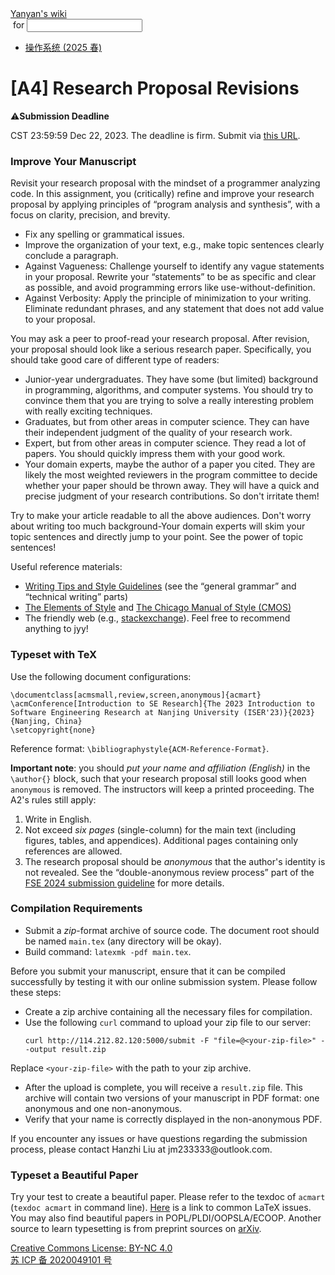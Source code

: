 <!DOCTYPE html><html><head><meta charSet="utf-8"/><meta name="viewport" content="width=device-width"/><title>Yanyan&#x27;s Wiki</title><link rel="stylesheet" href="https://cdn.jsdelivr.net/npm/katex@0.16.9/dist/katex.min.css"/><link rel="stylesheet" href="https://cdnjs.cloudflare.com/ajax/libs/highlight.js/11.6.0/styles/default.min.css"/><meta name="next-head-count" content="5"/><link rel="preload" href="../../_next/static/css/e993edd6a18ef4f0.css" as="style"/><link rel="stylesheet" href="../../_next/static/css/e993edd6a18ef4f0.css" data-n-g=""/><noscript data-n-css=""></noscript><script defer="" nomodule="" src="../../_next/static/chunks/polyfills-c67a75d1b6f99dc8.js"></script><script src="../../_next/static/chunks/webpack-f73d82589f972e7d.js" defer=""></script><script src="../../_next/static/chunks/framework-66d32731bdd20e83.js" defer=""></script><script src="../../_next/static/chunks/main-3929bf55b0f13a18.js" defer=""></script><script src="../../_next/static/chunks/pages/_app-00b06920b385caf1.js" defer=""></script><script src="../../_next/static/chunks/pages/[[...index]]-877ec949b69be209.js" defer=""></script><script src="../../_next/static/a2FwJzUPGFGc0QcwaUr13/_buildManifest.js" defer=""></script><script src="../../_next/static/a2FwJzUPGFGc0QcwaUr13/_ssgManifest.js" defer=""></script></head><body><div id="__next"><div class="bg-slate-300/10"><div class="sticky top-0 z-40 w-full backdrop-blur flex-none border-b border-slate-900/10 bg-white/75 supports-backdrop-blur:bg-white/60"><div class="max-w-8xl mx-auto"><div class="py-4 border-b border-slate-900/10 lg:px-8 lg:border-0 dark:border-slate-300/10 mx-4 lg:mx-0"><div class="relative flex items-center"><a href="../../index.html">Yanyan&#x27;s wiki</a><form class="text-xs text-slate-500"> for <input type="text" name="token" class="font-mono text-xs w-16" maxLength="8"/></form><div class="relative hidden lg:flex items-center ml-4 pl-4 border-l"><nav class="text-sm leading-6 font-semibold text-slate-700 dark:text-slate-200"><ul class="flex space-x-8"><li><a class="hover:text-sky-500 dark:hover:text-sky-400" href="../../OS/2025/index.html">操作系统 (2025 春)</a></li></ul></nav></div></div></div></div></div><div class="container mx-auto max-w-5xl flex flex-col min-h-screen px-4"><div class="wiki bg-neutral-200/10"><h1>[A4] Research Proposal Revisions</h1>
<div class="box red-box"><div><span class="float-left text-4xl mr-3 mt-2">⚠️</span><span class="font-serif text-lg border-b border-slate-600"><b>Submission Deadline</b></span><div class="font-serif pt-2"><p>CST 23:59:59 Dec 22, 2023.
The deadline is firm. Submit via <a href="https://table.nju.edu.cn/dtable/forms/202d5bcb-8981-4f5a-aaee-84ddf35249c4/">this URL</a>.</p></div></div></div>
<h3>Improve Your Manuscript</h3>
<p>Revisit your research proposal with the mindset of a programmer analyzing code.
In this assignment, you (critically) refine and improve your research proposal by applying principles of “program analysis and synthesis”, with a focus on clarity, precision, and brevity.</p>
<ul>
<li>Fix any spelling or grammatical issues.</li>
<li>Improve the organization of your text, e.g., make topic sentences clearly conclude a paragraph.</li>
<li>Against Vagueness: Challenge yourself to identify any vague statements in your proposal. Rewrite your “statements” to be as specific and clear as possible, and avoid programming errors like use-without-definition.</li>
<li>Against Verbosity: Apply the principle of minimization to your writing. Eliminate redundant phrases, and any statement that does not add value to your proposal.</li>
</ul>
<p>You may ask a peer to proof-read your research proposal. After revision, your proposal should look like a serious research paper. Specifically, you should take good care of different type of readers:</p>
<ul>
<li>Junior-year undergraduates. They have some (but limited) background in programming, algorithms, and computer systems. You should try to convince them that you are trying to solve a really interesting problem with really exciting techniques.</li>
<li>Graduates, but from other areas in computer science. They can have their independent judgment of the quality of your research work.</li>
<li>Expert, but from other areas in computer science. They read a lot of papers. You should quickly impress them with your good work.</li>
<li>Your domain experts, maybe the author of a paper you cited. They are likely the most weighted reviewers in the program committee to decide whether your paper should be thrown away. They will have a quick and precise judgment of your research contributions. So don&#x27;t irritate them!</li>
</ul>
<p>Try to make your article readable to all the above audiences. Don&#x27;t worry about writing too much background-Your domain experts will skim your topic sentences and directly jump to your point. See the power of topic sentences!</p>
<p>Useful reference materials:</p>
<ul>
<li><a href="http://jcsmith.people.clemson.edu/tips/Tips_Home.html">Writing Tips and Style Guidelines</a> (see the “general grammar” and “technical writing” parts)</li>
<li><a href="https://en.wikipedia.org/wiki/The_Elements_of_Style">The Elements of Style</a> and <a href="https://www.chicagomanualofstyle.org/">The Chicago Manual of Style (CMOS)</a></li>
<li>The friendly web (e.g., <a href="http://english.stackexchange.com">stackexchange</a>). Feel free to recommend anything to jyy!</li>
</ul>
<h3>Typeset with TeX</h3>
<p>Use the following document configurations:</p>
<pre><code class="hljs language-text">\documentclass[acmsmall,review,screen,anonymous]{acmart}
\acmConference[Introduction to SE Research]{The 2023 Introduction to Software Engineering Research at Nanjing University (ISER&#x27;23)}{2023}{Nanjing, China}
\setcopyright{none}
</code></pre>
<p>Reference format: <code>\bibliographystyle{ACM-Reference-Format}</code>.</p>
<p><strong>Important note</strong>: you should <em>put your name and affiliation (English)</em> in the <code>\author{}</code> block, such that your research proposal still looks good when <code>anonymous</code> is removed. The instructors will keep a printed proceeding. The A2&#x27;s rules still apply:</p>
<ol>
<li>Write in English.</li>
<li>Not exceed <em>six pages</em> (single-column) for the main text (including figures, tables, and appendices). Additional pages containing only references are allowed.</li>
<li>The research proposal should be <em>anonymous</em> that the author&#x27;s identity is not revealed. See the “double-anonymous review process” part of the <a href="https://conf.researchr.org/track/fse-2024/fse-2024-research-papers">FSE 2024 submission guideline</a> for more details.</li>
</ol>
<h3>Compilation Requirements</h3>
<ul>
<li>Submit a <em>zip</em>-format archive of source code. The document root should be named <code>main.tex</code> (any directory will be okay).</li>
<li>Build command: <code>latexmk -pdf main.tex</code>.</li>
</ul>
<p>Before you submit your manuscript, ensure that it can be compiled successfully by testing it with our online submission system. Please follow these steps:</p>
<ul>
<li>Create a zip archive containing all the necessary files for compilation.</li>
<li>Use the following <code>curl</code> command to upload your zip file to our server:<!-- -->
<pre><code class="hljs language-text">curl http://114.212.82.120:5000/submit -F &quot;file=@&lt;your-zip-file&gt;&quot; --output result.zip
</code></pre>
</li>
</ul>
<p>Replace <code>&lt;your-zip-file&gt;</code> with the path to your zip archive.</p>
<ul>
<li>After the upload is complete, you will receive a <code>result.zip</code> file. This archive will contain two versions of your manuscript in PDF format: one anonymous and one non-anonymous.</li>
<li>Verify that your name is correctly displayed in the non-anonymous PDF.</li>
</ul>
<p>If you encounter any issues or have questions regarding the submission process, please contact Hanzhi Liu at jm233333@outlook.com.</p>
<h3>Typeset a Beautiful Paper</h3>
<p>Try your test to create a beautiful paper. Please refer to the texdoc of <code>acmart</code> (<code>texdoc acmart</code> in command line).
<a href="http://jcsmith.people.clemson.edu/tips/LaTeX.html">Here</a> is a link to common LaTeX issues. You may also find beautiful papers in POPL/PLDI/OOPSLA/ECOOP.
Another source to learn typesetting is from preprint sources on <a href="http://arxiv.org">arXiv</a>.</p></div></div><div class="bg-neutral-100 text-center text-neutral-600 dark:bg-neutral-600 dark:text-neutral-200 lg:text-left"><div class="bg-neutral-200 p-6 text-center dark:bg-neutral-700"><a rel="license" href="http://creativecommons.org/licenses/by-nc/4.0/">Creative Commons License: BY-NC 4.0</a><br/><a href="https://beian.miit.gov.cn/">苏 ICP 备 2020049101 号</a></div></div></div></div><script id="__NEXT_DATA__" type="application/json">{"props":{"pageProps":{"source":{"compiledSource":"/*@jsxRuntime automatic @jsxImportSource react*/\nconst {Fragment: _Fragment, jsx: _jsx, jsxs: _jsxs} = arguments[0];\nconst {useMDXComponents: _provideComponents} = arguments[0];\nfunction _createMdxContent(props) {\n  const _components = Object.assign({\n    h1: \"h1\",\n    p: \"p\",\n    a: \"a\",\n    h3: \"h3\",\n    ul: \"ul\",\n    li: \"li\",\n    pre: \"pre\",\n    code: \"code\",\n    strong: \"strong\",\n    em: \"em\",\n    ol: \"ol\"\n  }, _provideComponents(), props.components), {Box} = _components;\n  if (!Box) _missingMdxReference(\"Box\", true);\n  return _jsxs(_Fragment, {\n    children: [_jsx(_components.h1, {\n      children: \"[A4] Research Proposal Revisions\"\n    }), \"\\n\", _jsx(Box, {\n      title: \"Submission Deadline\",\n      logo: \"⚠️\",\n      children: _jsxs(_components.p, {\n        children: [\"CST 23:59:59 Dec 22, 2023.\\nThe deadline is firm. Submit via \", _jsx(_components.a, {\n          href: \"https://table.nju.edu.cn/dtable/forms/202d5bcb-8981-4f5a-aaee-84ddf35249c4/\",\n          children: \"this URL\"\n        }), \".\"]\n      })\n    }), \"\\n\", _jsx(_components.h3, {\n      children: \"Improve Your Manuscript\"\n    }), \"\\n\", _jsx(_components.p, {\n      children: \"Revisit your research proposal with the mindset of a programmer analyzing code.\\nIn this assignment, you (critically) refine and improve your research proposal by applying principles of “program analysis and synthesis”, with a focus on clarity, precision, and brevity.\"\n    }), \"\\n\", _jsxs(_components.ul, {\n      children: [\"\\n\", _jsx(_components.li, {\n        children: \"Fix any spelling or grammatical issues.\"\n      }), \"\\n\", _jsx(_components.li, {\n        children: \"Improve the organization of your text, e.g., make topic sentences clearly conclude a paragraph.\"\n      }), \"\\n\", _jsx(_components.li, {\n        children: \"Against Vagueness: Challenge yourself to identify any vague statements in your proposal. Rewrite your “statements” to be as specific and clear as possible, and avoid programming errors like use-without-definition.\"\n      }), \"\\n\", _jsx(_components.li, {\n        children: \"Against Verbosity: Apply the principle of minimization to your writing. Eliminate redundant phrases, and any statement that does not add value to your proposal.\"\n      }), \"\\n\"]\n    }), \"\\n\", _jsx(_components.p, {\n      children: \"You may ask a peer to proof-read your research proposal. After revision, your proposal should look like a serious research paper. Specifically, you should take good care of different type of readers:\"\n    }), \"\\n\", _jsxs(_components.ul, {\n      children: [\"\\n\", _jsx(_components.li, {\n        children: \"Junior-year undergraduates. They have some (but limited) background in programming, algorithms, and computer systems. You should try to convince them that you are trying to solve a really interesting problem with really exciting techniques.\"\n      }), \"\\n\", _jsx(_components.li, {\n        children: \"Graduates, but from other areas in computer science. They can have their independent judgment of the quality of your research work.\"\n      }), \"\\n\", _jsx(_components.li, {\n        children: \"Expert, but from other areas in computer science. They read a lot of papers. You should quickly impress them with your good work.\"\n      }), \"\\n\", _jsx(_components.li, {\n        children: \"Your domain experts, maybe the author of a paper you cited. They are likely the most weighted reviewers in the program committee to decide whether your paper should be thrown away. They will have a quick and precise judgment of your research contributions. So don't irritate them!\"\n      }), \"\\n\"]\n    }), \"\\n\", _jsx(_components.p, {\n      children: \"Try to make your article readable to all the above audiences. Don't worry about writing too much background-Your domain experts will skim your topic sentences and directly jump to your point. See the power of topic sentences!\"\n    }), \"\\n\", _jsx(_components.p, {\n      children: \"Useful reference materials:\"\n    }), \"\\n\", _jsxs(_components.ul, {\n      children: [\"\\n\", _jsxs(_components.li, {\n        children: [_jsx(_components.a, {\n          href: \"http://jcsmith.people.clemson.edu/tips/Tips_Home.html\",\n          children: \"Writing Tips and Style Guidelines\"\n        }), \" (see the “general grammar” and “technical writing” parts)\"]\n      }), \"\\n\", _jsxs(_components.li, {\n        children: [_jsx(_components.a, {\n          href: \"https://en.wikipedia.org/wiki/The_Elements_of_Style\",\n          children: \"The Elements of Style\"\n        }), \" and \", _jsx(_components.a, {\n          href: \"https://www.chicagomanualofstyle.org/\",\n          children: \"The Chicago Manual of Style (CMOS)\"\n        })]\n      }), \"\\n\", _jsxs(_components.li, {\n        children: [\"The friendly web (e.g., \", _jsx(_components.a, {\n          href: \"http://english.stackexchange.com\",\n          children: \"stackexchange\"\n        }), \"). Feel free to recommend anything to jyy!\"]\n      }), \"\\n\"]\n    }), \"\\n\", _jsx(_components.h3, {\n      children: \"Typeset with TeX\"\n    }), \"\\n\", _jsx(_components.p, {\n      children: \"Use the following document configurations:\"\n    }), \"\\n\", _jsx(_components.pre, {\n      children: _jsx(_components.code, {\n        className: \"hljs language-text\",\n        children: \"\\\\documentclass[acmsmall,review,screen,anonymous]{acmart}\\n\\\\acmConference[Introduction to SE Research]{The 2023 Introduction to Software Engineering Research at Nanjing University (ISER'23)}{2023}{Nanjing, China}\\n\\\\setcopyright{none}\\n\"\n      })\n    }), \"\\n\", _jsxs(_components.p, {\n      children: [\"Reference format: \", _jsx(_components.code, {\n        children: \"\\\\bibliographystyle{ACM-Reference-Format}\"\n      }), \".\"]\n    }), \"\\n\", _jsxs(_components.p, {\n      children: [_jsx(_components.strong, {\n        children: \"Important note\"\n      }), \": you should \", _jsx(_components.em, {\n        children: \"put your name and affiliation (English)\"\n      }), \" in the \", _jsx(_components.code, {\n        children: \"\\\\author{}\"\n      }), \" block, such that your research proposal still looks good when \", _jsx(_components.code, {\n        children: \"anonymous\"\n      }), \" is removed. The instructors will keep a printed proceeding. The A2's rules still apply:\"]\n    }), \"\\n\", _jsxs(_components.ol, {\n      children: [\"\\n\", _jsx(_components.li, {\n        children: \"Write in English.\"\n      }), \"\\n\", _jsxs(_components.li, {\n        children: [\"Not exceed \", _jsx(_components.em, {\n          children: \"six pages\"\n        }), \" (single-column) for the main text (including figures, tables, and appendices). Additional pages containing only references are allowed.\"]\n      }), \"\\n\", _jsxs(_components.li, {\n        children: [\"The research proposal should be \", _jsx(_components.em, {\n          children: \"anonymous\"\n        }), \" that the author's identity is not revealed. See the “double-anonymous review process” part of the \", _jsx(_components.a, {\n          href: \"https://conf.researchr.org/track/fse-2024/fse-2024-research-papers\",\n          children: \"FSE 2024 submission guideline\"\n        }), \" for more details.\"]\n      }), \"\\n\"]\n    }), \"\\n\", _jsx(_components.h3, {\n      children: \"Compilation Requirements\"\n    }), \"\\n\", _jsxs(_components.ul, {\n      children: [\"\\n\", _jsxs(_components.li, {\n        children: [\"Submit a \", _jsx(_components.em, {\n          children: \"zip\"\n        }), \"-format archive of source code. The document root should be named \", _jsx(_components.code, {\n          children: \"main.tex\"\n        }), \" (any directory will be okay).\"]\n      }), \"\\n\", _jsxs(_components.li, {\n        children: [\"Build command: \", _jsx(_components.code, {\n          children: \"latexmk -pdf main.tex\"\n        }), \".\"]\n      }), \"\\n\"]\n    }), \"\\n\", _jsx(_components.p, {\n      children: \"Before you submit your manuscript, ensure that it can be compiled successfully by testing it with our online submission system. Please follow these steps:\"\n    }), \"\\n\", _jsxs(_components.ul, {\n      children: [\"\\n\", _jsx(_components.li, {\n        children: \"Create a zip archive containing all the necessary files for compilation.\"\n      }), \"\\n\", _jsxs(_components.li, {\n        children: [\"Use the following \", _jsx(_components.code, {\n          children: \"curl\"\n        }), \" command to upload your zip file to our server:\", \"\\n\", _jsx(_components.pre, {\n          children: _jsx(_components.code, {\n            className: \"hljs language-text\",\n            children: \"curl http://114.212.82.120:5000/submit -F \\\"file=@\u003cyour-zip-file\u003e\\\" --output result.zip\\n\"\n          })\n        }), \"\\n\"]\n      }), \"\\n\"]\n    }), \"\\n\", _jsxs(_components.p, {\n      children: [\"Replace \", _jsx(_components.code, {\n        children: \"\u003cyour-zip-file\u003e\"\n      }), \" with the path to your zip archive.\"]\n    }), \"\\n\", _jsxs(_components.ul, {\n      children: [\"\\n\", _jsxs(_components.li, {\n        children: [\"After the upload is complete, you will receive a \", _jsx(_components.code, {\n          children: \"result.zip\"\n        }), \" file. This archive will contain two versions of your manuscript in PDF format: one anonymous and one non-anonymous.\"]\n      }), \"\\n\", _jsx(_components.li, {\n        children: \"Verify that your name is correctly displayed in the non-anonymous PDF.\"\n      }), \"\\n\"]\n    }), \"\\n\", _jsx(_components.p, {\n      children: \"If you encounter any issues or have questions regarding the submission process, please contact Hanzhi Liu at jm233333@outlook.com.\"\n    }), \"\\n\", _jsx(_components.h3, {\n      children: \"Typeset a Beautiful Paper\"\n    }), \"\\n\", _jsxs(_components.p, {\n      children: [\"Try your test to create a beautiful paper. Please refer to the texdoc of \", _jsx(_components.code, {\n        children: \"acmart\"\n      }), \" (\", _jsx(_components.code, {\n        children: \"texdoc acmart\"\n      }), \" in command line).\\n\", _jsx(_components.a, {\n        href: \"http://jcsmith.people.clemson.edu/tips/LaTeX.html\",\n        children: \"Here\"\n      }), \" is a link to common LaTeX issues. You may also find beautiful papers in POPL/PLDI/OOPSLA/ECOOP.\\nAnother source to learn typesetting is from preprint sources on \", _jsx(_components.a, {\n        href: \"http://arxiv.org\",\n        children: \"arXiv\"\n      }), \".\"]\n    })]\n  });\n}\nfunction MDXContent(props = {}) {\n  const {wrapper: MDXLayout} = Object.assign({}, _provideComponents(), props.components);\n  return MDXLayout ? _jsx(MDXLayout, Object.assign({}, props, {\n    children: _jsx(_createMdxContent, props)\n  })) : _createMdxContent(props);\n}\nreturn {\n  default: MDXContent\n};\nfunction _missingMdxReference(id, component) {\n  throw new Error(\"Expected \" + (component ? \"component\" : \"object\") + \" `\" + id + \"` to be defined: you likely forgot to import, pass, or provide it.\");\n}\n","frontmatter":{},"scope":{}},"frontmatter":{}},"__N_SSG":true},"page":"/[[...index]]","query":{"index":["ISER","2023","A4.md"]},"buildId":"a2FwJzUPGFGc0QcwaUr13","isFallback":false,"gsp":true,"scriptLoader":[]}</script></body></html>